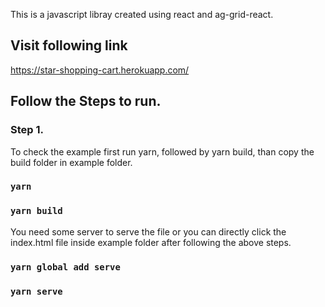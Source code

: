 This is a javascript libray created using react and ag-grid-react.

## Visit following link

https://star-shopping-cart.herokuapp.com/

## Follow the Steps to run.

### Step 1.

To check the example first run yarn, followed by yarn build, than copy the build folder in example folder.

### `yarn`

### `yarn build`

You need some server to serve the file or you can directly click the index.html file inside example folder after following the above steps.

### `yarn global add serve`

### `yarn serve`
